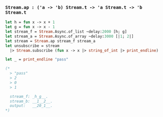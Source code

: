 ### `Stream.ap : ('a -> 'b) Stream.t -> 'a Stream.t -> 'b Stream.t`

```ocaml
let h = fun x -> x + 1
let g = fun x -> x - 1
let stream_f = Stream.Async.of_list ~delay:2000 [h; g]
let stream_a = Stream.Async.of_array ~delay:3000 [|1; 2|]
let stream = Stream.ap stream_f stream_a
let unsubscribe = stream
  |> Stream.subscribe (fun x -> x |> string_of_int |> print_endline)

let _ = print_endline "pass"

(*
  > "pass"
  > 2
  > 0
  > 1

  stream_f: _h_g__.
  stream_b: __1__2__.
  output:   __20_1__.
*)
```